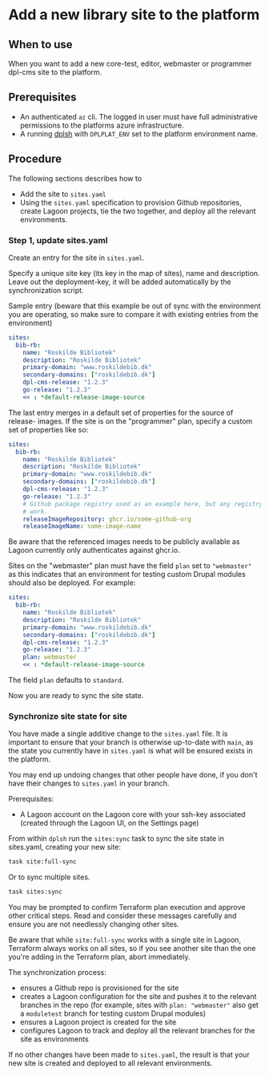 # Add a new library site to the platform

## When to use

When you want to add a new core-test, editor, webmaster or programmer dpl-cms
site to the platform.

## Prerequisites

* An authenticated `az` cli. The logged in user must have full administrative
  permissions to the platforms azure infrastructure.
* A running [dplsh](using-dplsh.md) with `DPLPLAT_ENV` set to the platform
  environment name.

## Procedure

The following sections describes how to

* Add the site to `sites.yaml`
* Using the `sites.yaml` specification to provision Github repositories,
  create Lagoon projects, tie the two together, and deploy all the
  relevant environments.

### Step 1, update sites.yaml

Create an entry for the site in `sites.yaml`.

Specify a unique site key (its key in the map of sites), name and description.
Leave out the deployment-key, it will be added automatically by the
synchronization script.

Sample entry (beware that this example be out of sync with the environment you
are operating, so make sure to compare it with existing entries from the
environment)

```yaml
sites:
  bib-rb:
    name: "Roskilde Bibliotek"
    description: "Roskilde Bibliotek"
    primary-domain: "www.roskildebib.dk"
    secondary-domains: ["roskildebib.dk"]
    dpl-cms-release: "1.2.3"
    go-release: "1.2.3"
    << : *default-release-image-source
```

The last entry merges in a default set of properties for the source of release-
images. If the site is on the "programmer" plan, specify a custom set of
properties like so:

```yaml
sites:
  bib-rb:
    name: "Roskilde Bibliotek"
    description: "Roskilde Bibliotek"
    primary-domain: "www.roskildebib.dk"
    secondary-domains: ["roskildebib.dk"]
    dpl-cms-release: "1.2.3"
    go-release: "1.2.3"
    # Github package registry used as an example here, but any registry will
    # work.
    releaseImageRepository: ghcr.io/some-github-org
    releaseImageName: some-image-name
```

Be aware that the referenced images needs to be publicly available as Lagoon
currently only authenticates against ghcr.io.

Sites on the "webmaster" plan must have the field `plan` set to `"webmaster"`
as this indicates that an environment for testing custom Drupal modules should
also be deployed. For example:

```yaml
sites:
  bib-rb:
    name: "Roskilde Bibliotek"
    description: "Roskilde Bibliotek"
    primary-domain: "www.roskildebib.dk"
    secondary-domains: ["roskildebib.dk"]
    dpl-cms-release: "1.2.3"
    go-release: "1.2.3"
    plan: webmaster
    << : *default-release-image-source
```

The field `plan` defaults to `standard`.

Now you are ready to sync the site state.

### Synchronize site state for site

You have made a single additive change to the `sites.yaml` file. It is
important to ensure that your branch is otherwise up-to-date with `main`,
as the state you currently have in `sites.yaml` is what will be ensured exists
in the platform.

You may end up undoing changes that other people have done, if you don't have
their changes to `sites.yaml` in your branch.

Prerequisites:

* A Lagoon account on the Lagoon core with your ssh-key associated (created through
  the Lagoon UI, on the Settings page)

From within `dplsh` run the `sites:sync` task to sync the site state in
sites.yaml, creating your new site:

```sh
task site:full-sync
```

Or to sync multiple sites.

```sh
task sites:sync
```

You may be prompted to confirm Terraform plan execution and approve other
critical steps. Read and consider these messages carefully and ensure you are
not needlessly changing other sites.

Be aware that while `site:full-sync` works with a single site in
Lagoon, Terraform always works on all sites, so if you see another
site than the one you're adding in the Terraform plan, abort
immediately.

The synchronization process:

* ensures a Github repo is provisioned for the site
* creates a Lagoon configuration for the site and pushes it to the
  relevant branches in the repo (for example, sites with `plan:
  "webmaster"` also get a `moduletest` branch for testing custom
  Drupal modules)
* ensures a Lagoon project is created for the site
* configures Lagoon to track and deploy all the relevant branches for
  the site as environments

If no other changes have been made to `sites.yaml`, the result is that your new
site is created and deployed to all relevant environments.
